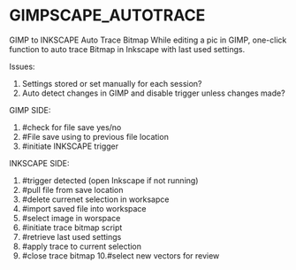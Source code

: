 GIMPSCAPE_AUTOTRACE
===================

GIMP to INKSCAPE Auto Trace Bitmap
While editing a pic in GIMP, one-click function to auto trace Bitmap in Inkscape with last used settings.

Issues:

1. Settings stored or set manually for each session?
2. Auto detect changes in GIMP and disable trigger unless changes made?



GIMP SIDE:

1. #check for file save yes/no
2. #File save using to previous file location 
3. #initiate INKSCAPE trigger

INKSCAPE SIDE:

1. #trigger detected (open Inkscape if not running)
2. #pull file from save location
3. #delete currenet selection in worksapce
4. #import saved file into workspace
5. #select image in worspace
6. #initiate trace bitmap script
7. #retrieve last used settings
8. #apply trace to current selection
9. #close trace bitmap
10.#select new vectors for review
